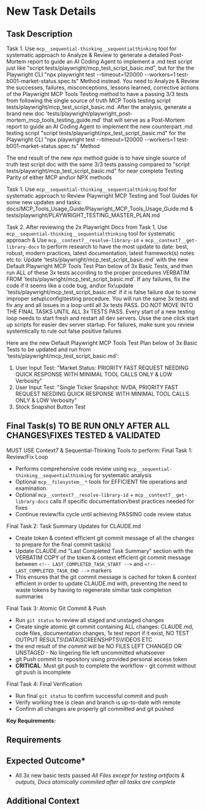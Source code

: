 # New Task Details

## Task Description

Task 1. Use `mcp__sequential-thinking__sequentialthinking` tool for systematic approach to Analyze & Review to generate a detailed Post-Mortem report to guide an AI Coding Agent to implement a .md test script just like "script tests/playwright/mcp_test_script_basic.md", but for the  the Playwright CLI "npx playwright test --timeout=120000 --workers=1 test-b001-market-status.spec.ts" Method instead. You need to Analyze & Review the successes, failures, misconceptions, lessons learned, corrective actions of the Playwright MCP Tools Testing method to have a passing 3/3 tests from following the single source of truth MCP Tools testing script tests/playwright/mcp_test_script_basic.md.  After the analysis, generate a brand new doc 'tests/playwright/playwright_post-mortem_mcp_tools_testing_guide.md' that will serve as a Post-Mortem report to guide an AI Coding Agent to implement the new counterpart .md testing script "script tests/playwright/npx_test_script_basic.md" for the Playwright CLI "npx playwright test --timeout=120000 --workers=1 test-b001-market-status.spec.ts" Method

The end result of the new npx method guide is to have single source of truth test script doc with the same 3/3 tests passing compared to "script tests/playwright/mcp_test_script_basic.md" for near complete Testing Parity of either MCP and\or NPX methods

Task 1. Use `mcp__sequential-thinking__sequentialthinking` tool for systematic approach to Review Playwright MCP Testing and Tool Guides for some new updates and tasks: docs/MCP_Tools_Usage_Guide/Playwright_MCP_Tools_Usage_Guide.md & tests/playwright/PLAYWRIGHT_TESTING_MASTER_PLAN.md

Task 2. After reviewing the 2x Playwright Docs from Task 1, Use `mcp__sequential-thinking__sequentialthinking` tool for systematic approach & Use `mcp__context7__resolve-library-id` + `mcp__context7__get-library-docs` to perform research to have the most update to date: best, robust, modern practices, latest documentation, latest framework(s) notes etc to:  Update 'tests/playwright/mcp_test_script_basic.md' with the new Default Playwright MCP Tools Test Plan below of 3x Basic Tests, and then run ALL of these 3x tests according to the proper procedures VERBATIM FROM 'tests/playwright/mcp_test_script_basic.md'.  If any failures, fix the code if it seems like a code bug, and\or fix\update 'tests/playwright/mcp_test_script_basic.md' if it is false failure due to some improper setup\config\testing procedure.  You will run the same 3x tests and fix any and all issues in a loop until all 3x tests PASS. DO NOT MOVE INTO THE FINAL TASKS UNTIL ALL 3x TESTS PASS.  Every start of a new testing loop needs to start fresh and restart all dev servers.  Usse the one click start up scripts for easier dev server startup.  For failures, make sure you review systemtically to rule out false positive failures

Here are the new Default Playwright MCP Tools Test Plan below of 3x Basic Tests to be updated and run from 'tests/playwright/mcp_test_script_basic.md':

1. User Input Test: "Market Status: PRIORITY FAST REQUEST NEEDING QUICK RESPONSE WITH MINIMAL TOOL CALLS ONLY & LOW Verbosity"
2. User Input Test: "Single Ticker Snapshot: NVDA, PRIORITY FAST REQUEST NEEDING QUICK RESPONSE WITH MINIMAL TOOL CALLS ONLY & LOW Verbosity"
3. Stock Snapshot Button Test

## Final Task(s) TO BE RUN ONLY AFTER ALL CHANGES\FIXES TESTED & VALIDATED

MUST USE Context7 & Sequential-Thinking Tools to perform: Final Task 1: Review/Fix Loop

- Performs comprehensive code review using `mcp__sequential-thinking__sequentialthinking` for systematic analysis
- Optional `mcp__filesystem__*` tools for EFFICIENT file operations and examination.
- Optional `mcp__context7__resolve-library-id` + `mcp__context7__get-library-docs` calls if specific documentation/best practices needed for fixes
- Continue review/fix cycle until achieving PASSING code review status

Final Task 2: Task Summary Updates for CLAUDE.md

- Create token & context efficient git commit message of all the changes to prepare for the final commit task(s)
- Update CLAUDE.md "Last Completed Task Summary" section with the VERBATIM COPY of the token & context efficient git commit message between `<!-- LAST_COMPLETED_TASK_START -->` and `<!-- LAST_COMPLETED_TASK_END -->` markers
- This ensures that the git commit message is cached for token & context efficient in order to update CLAUDE.md with, preventing the need to waste tokens by having to regenerate similiar task completion summaries

Final Task 3: Atomic Git Commit & Push

- Run `git status` to review all staged and unstaged changes
- Create single atomic git commit containing ALL changes: CLAUDE.md, code files, documentation changes, 1x test report if it exist, NO TEST OUTPUT RESULTS\DATA\SCREENSHPTS\VIDEOS ETC
- the end result of the commit will be NO FILES LEFT CHANGED OR UNSTAGED - No lingering file left uncommitted whatsoever
- git Push commit to repository using provided personal access token
- __CRITICAL__: Must git push to complete the workflow - git commit without git push is incomplete

Final Task 4: Final Verification

- Run final `git status` to confirm successful commit and push
- Verify working tree is clean and branch is up-to-date with remote
- Confirm all changes are properly git committed and git pushed

__Key Requirements:__

## Requirements

## Expected Outcome*

- All 3x new basic tests passed
_All Files except for testing artifacts & outputs, Docs atomically commited after all tasks are complete_

## Additional Context
